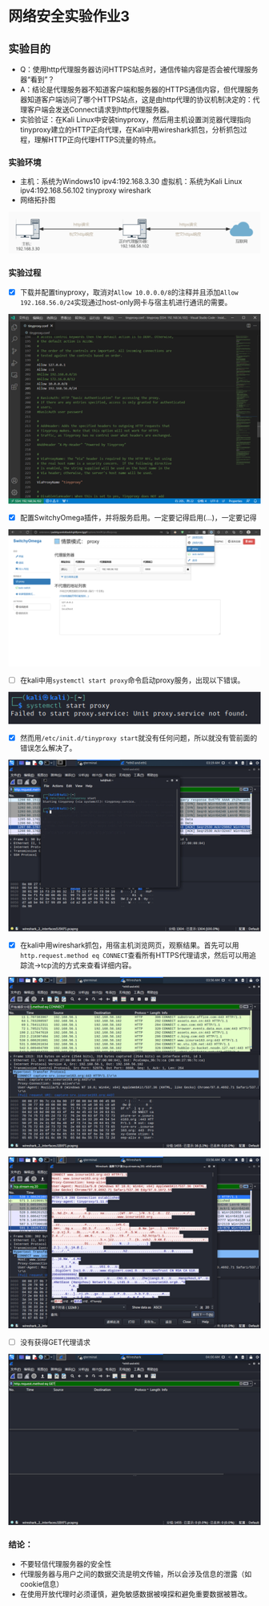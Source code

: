 # 网络安全实验作业3

## 实验目的

- Q：使用http代理服务器访问HTTPS站点时，通信传输内容是否会被代理服务器“看到”？
- A：结论是代理服务器不知道客户端和服务器的HTTPS通信内容，但代理服务器知道客户端访问了哪个HTTPS站点，这是由http代理的协议机制决定的：代理客户端会发送Connect请求到http代理服务器。
- 实验验证：在Kali Linux中安装tinyproxy，然后用主机设置浏览器代理指向tinyproxy建立的HTTP正向代理，在Kali中用wireshark抓包，分析抓包过程，理解HTTP正向代理HTTPS流量的特点。

### 实验环境

- 主机：系统为Windows10
  ipv4:192.168.3.30
  虚拟机：系统为Kali Linux
  ipv4:192.168.56.102
  tinyproxy
  wireshark
- 网络拓扑图

![](img/拓扑.jpg)

### 实验过程

- [x] 下载并配置tinyproxy，取消对`Allow 10.0.0.0/8`的注释并且添加`Allow 192.168.56.0/24`实现通过host-only网卡与宿主机进行通讯的需要。

![](img/allow10.0.0.0.png)

- [x] 配置SwitchyOmega插件，并将服务启用。一定要记得启用(...)，一定要记得

![](img/rule1.png)

- [ ] 在kali中用`systemctl start proxy`命令启动proxy服务，出现以下错误。

![](img/error.png)

- [x] 然而用`/etc/init.d/tinyproxy start`就没有任何问题，所以就没有管前面的错误怎么解决了。

![](img/init.d.png)

- [x] 在kali中用wireshark抓包，用宿主机浏览网页，观察结果。首先可以用`http.request.method eq CONNECT`查看所有HTTPS代理请求，然后可以用追踪流->tcp流的方式来查看详细内容。

![](img/connect.png)

![](img/detail.png)

- [ ] 没有获得GET代理请求

![](img/get.png)

### 结论：

- 不要轻信代理服务器的安全性
- 代理服务器与用户之间的数据交流是明文传输，所以会涉及信息的泄露（如cookie信息）
- 在使用开放代理时必须谨慎，避免敏感数据被嗅探和避免重要数据被篡改。
